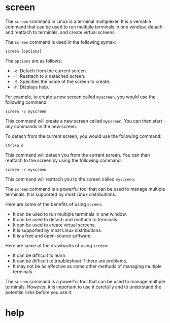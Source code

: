 # screen

The `screen` command in Linux is a terminal multiplexer. It is a versatile command that can be used to run multiple terminals in one window, detach and reattach to terminals, and create virtual screens.

The `screen` command is used in the following syntax:

```
screen [options]
```

The `options` are as follows:

* `-d`: Detach from the current screen.
* `-r`: Reattach to a detached screen.
* `-S`: Specifies the name of the screen to create.
* `-h`: Displays help.

For example, to create a new screen called `myscreen`, you would use the following command:

```
screen -S myscreen
```

This command will create a new screen called `myscreen`. You can then start any commands in the new screen.

To detach from the current screen, you would use the following command:

```
Ctrl+a d
```

This command will detach you from the current screen. You can then reattach to the screen by using the following command:

```
screen -r myscreen
```

This command will reattach you to the screen called `myscreen`.

The `screen` command is a powerful tool that can be used to manage multiple terminals. It is supported by most Linux distributions.

Here are some of the benefits of using `screen`:

* It can be used to run multiple terminals in one window.
* It can be used to detach and reattach to terminals.
* It can be used to create virtual screens.
* It is supported by most Linux distributions.
* It is a free and open-source software.

Here are some of the drawbacks of using `screen`:

* It can be difficult to learn.
* It can be difficult to troubleshoot if there are problems.
* It may not be as effective as some other methods of managing multiple terminals.

The `screen` command is a powerful tool that can be used to manage multiple terminals. However, it is important to use it carefully and to understand the potential risks before you use it.



# help 

```

```
